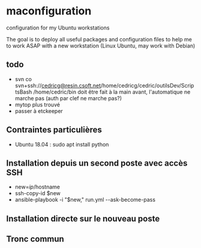# maconfiguration
configuration for my Ubuntu workstations

The goal is to deploy all useful packages and configuration files to help me to work ASAP with a new workstation (Linux Ubuntu, may work with Debian)

## todo

* svn co svn+ssh://cedricg@resin.csoft.net/home/cedricg/cedric/outilsDev/ScriptsBash /home/cedric/bin doit être fait à la main avant, l'automatique ne marche pas (auth par clef ne marche pas?)
* mytop plus trouvé
* passer à etckeeper

## Contraintes particulières

* Ubuntu 18.04 : sudo apt install python

## Installation depuis un second poste avec accès SSH

* new=$ip/$hostname
* ssh-copy-id $new
* ansible-playbook -i "$new," run.yml --ask-become-pass

## Installation directe sur le nouveau poste

## Tronc commun
